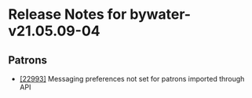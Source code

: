 
# Release Notes for bywater-v21.05.09-04

## Patrons

- [[22993]](http://bugs.koha-community.org/bugzilla3/show_bug.cgi?id=22993) Messaging preferences not set for patrons imported through API


